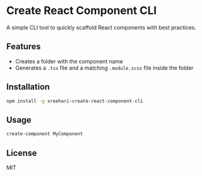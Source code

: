 # Create React Component CLI

A simple CLI tool to quickly scaffold React components with best practices.

## Features

- Creates a folder with the component name
- Generates a `.tsx` file and a matching `.module.scss` file inside the folder

## Installation

```bash
npm install -g sreehari-create-react-component-cli
```

## Usage

```bash
create-component MyComponent
```

## License

MIT
